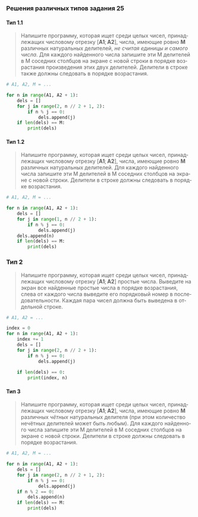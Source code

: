 ### Решения различных типов задания 25
#### Тип 1.1
> На­пи­ши­те про­грам­му, ко­то­рая ищет среди целых чисел, при­над­ле­жа­щих чис­ло­во­му от­рез­ку [**A1**; **A2**], числа, име­ю­щие ровно **M** раз­лич­ных на­ту­раль­ных де­ли­те­лей, *не счи­тая еди­ни­цы и са­мо­го числа*. Для каж­до­го най­ден­но­го числа за­пи­ши­те эти M де­ли­те­лей в M со­сед­них столб­цов на экра­не с новой стро­ки в по­ряд­ке воз­рас­та­ния про­из­ве­де­ния этих двух де­ли­те­лей. Де­ли­те­ли в стро­ке также долж­ны сле­до­вать в по­ряд­ке воз­рас­та­ния.

```python
# A1, A2, M = ...

for n in range(A1, A2 + 1):
	dels = []
	for j in range(2, n // 2 + 1, 2):
		if n % j == 0:
			dels.append(j)
	if len(dels) == M:
		print(dels)
```

#### Тип 1.2
> На­пи­ши­те про­грам­му, ко­то­рая ищет среди целых чисел, при­над­ле­жа­щих чис­ло­во­му от­рез­ку [**A1**; **A2**], числа, име­ю­щие ровно **M** раз­лич­ных на­ту­раль­ных де­ли­те­лей. Для каж­до­го най­ден­но­го числа за­пи­ши­те эти M де­ли­те­лей в M со­сед­них столб­цов на экра­не с новой стро­ки. Де­ли­те­ли в стро­ке долж­ны сле­до­вать в по­ряд­ке воз­рас­та­ния.
```python
# A1, A2, M = ...

for n in range(A1, A2 + 1):
	dels = []
	for j in range(1, n // 2 + 1):
		if n % j == 0:
			dels.append(j)
	dels.append(n)
	if len(dels) == M:
		print(dels)
```

### Тип 2
> На­пи­ши­те про­грам­му, ко­то­рая ищет среди целых чисел, при­над­ле­жа­щих чис­ло­во­му от­рез­ку [**A1**; **A2**] про­стые числа. Вы­ве­ди­те на экран все най­ден­ные про­стые числа в по­ряд­ке воз­рас­та­ния, слева от каж­до­го числа вы­ве­ди­те его по­ряд­ко­вый номер в по­сле­до­ва­тель­но­сти. Каж­дая пара чисел долж­на быть вы­ве­де­на в от­дель­ной стро­ке.

```python
# A1, A2 = ...

index = 0
for n in range(A1, A2 + 1):
	index += 1
	dels = []
	for j in range(2, n // 2 + 1):
		if n % j == 0:
			dels.append(j)
	
	if len(dels) == 0:
		print(index, n)
```

#### Тип 3
> На­пи­ши­те про­грам­му, ко­то­рая ищет среди целых чисел, при­над­ле­жа­щих чис­ло­во­му от­рез­ку [**A1**; **A2**], числа, име­ю­щие ровно **M** раз­лич­ных *чётных* на­ту­раль­ных де­ли­те­ля (при этом ко­ли­че­ство нечётных де­ли­те­лей может быть любым). Для каж­до­го най­ден­но­го числа за­пи­ши­те эти M де­ли­те­лей в M со­сед­них столб­цов на экра­не с новой стро­ки. Де­ли­те­ли в стро­ке долж­ны сле­до­вать в по­ряд­ке воз­рас­та­ния.
```python
# A1, A2, M = ...

for n in range(A1, A2 + 1):
	dels = []
	for j in range(2, n // 2 + 1, 2):
		if n % j == 0:
			dels.append(j)
	if n % 2 == 0:
		dels.append(n)
	if len(dels) == M:
		print(dels)
```
